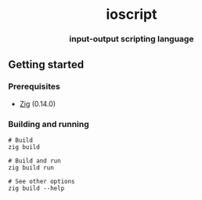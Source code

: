 <h1 align="center">ioscript</h1>
<h3 align="center">input-output scripting language</h3>

## Getting started
### Prerequisites
- [Zig](https://ziglang.org) (0.14.0)

### Building and running
```
# Build
zig build

# Build and run
zig build run

# See other options
zig build --help
```
